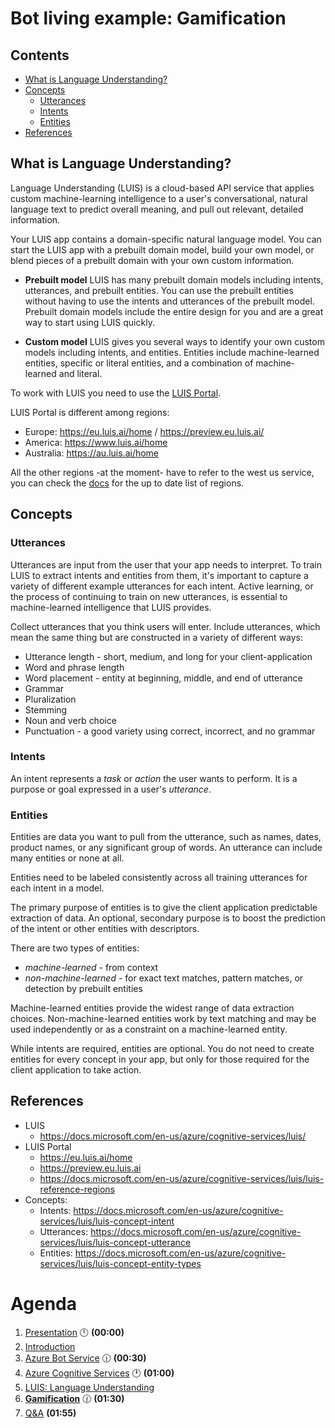 # Bot living example: Gamification <!-- omit in toc -->

## Contents <!-- omit in toc -->

- [What is Language Understanding?](#what-is-language-understanding)
- [Concepts](#concepts)
  - [Utterances](#utterances)
  - [Intents](#intents)
  - [Entities](#entities)
- [References](#references)

## What is Language Understanding?

Language Understanding (LUIS) is a cloud-based API service that applies custom machine-learning intelligence to a user's conversational, natural language text to predict overall meaning, and pull out relevant, detailed information.


Your LUIS app contains a domain-specific natural language model.
You can start the LUIS app with a prebuilt domain model, build your own model, or blend pieces of a prebuilt domain with your own custom information.

- **Prebuilt model** LUIS has many prebuilt domain models including intents, utterances, and prebuilt entities. You can use the prebuilt entities without having to use the intents and utterances of the prebuilt model. Prebuilt domain models include the entire design for you and are a great way to start using LUIS quickly.

- **Custom model** LUIS gives you several ways to identify your own custom models including intents, and entities. Entities include machine-learned entities, specific or literal entities, and a combination of machine-learned and literal.

To work with LUIS you need to use the [LUIS Portal](https://eu.luis.ai/home).

LUIS Portal is different among regions:
- Europe: https://eu.luis.ai/home / https://preview.eu.luis.ai/
- America: https://www.luis.ai/home
- Australia: https://au.luis.ai/home

All the other regions -at the moment- have to refer to the west us service, you can check the [docs](https://docs.microsoft.com/en-us/azure/cognitive-services/luis/luis-reference-regions) for the up to date list of regions.

## Concepts

### Utterances

Utterances are input from the user that your app needs to interpret.
To train LUIS to extract intents and entities from them, it's important to capture a variety of different example utterances for each intent.
Active learning, or the process of continuing to train on new utterances, is essential to machine-learned intelligence that LUIS provides.

Collect utterances that you think users will enter.
Include utterances, which mean the same thing but are constructed in a variety of different ways:

- Utterance length - short, medium, and long for your client-application
- Word and phrase length
- Word placement - entity at beginning, middle, and end of utterance
- Grammar
- Pluralization
- Stemming
- Noun and verb choice
- Punctuation - a good variety using correct, incorrect, and no grammar


### Intents

An intent represents a *task* or *action* the user wants to perform.
It is a purpose or goal expressed in a user's *utterance*.

### Entities

Entities are data you want to pull from the utterance, such as names, dates, product names, or any significant group of words.
An utterance can include many entities or none at all.

Entities need to be labeled consistently across all training utterances for each intent in a model.

The primary purpose of entities is to give the client application predictable extraction of data.
An optional, secondary purpose is to boost the prediction of the intent or other entities with descriptors.

There are two types of entities:

- *machine-learned* - from context
- *non-machine-learned* - for exact text matches, pattern matches, or detection by prebuilt entities

Machine-learned entities provide the widest range of data extraction choices.
Non-machine-learned entities work by text matching and may be used independently or as a constraint on a machine-learned entity.

While intents are required, entities are optional. 
You do not need to create entities for every concept in your app, but only for those required for the client application to take action.

## References

- LUIS
  - https://docs.microsoft.com/en-us/azure/cognitive-services/luis/
- LUIS Portal
  - https://eu.luis.ai/home
  - https://preview.eu.luis.ai
  - https://docs.microsoft.com/en-us/azure/cognitive-services/luis/luis-reference-regions
- Concepts:
  - Intents: https://docs.microsoft.com/en-us/azure/cognitive-services/luis/luis-concept-intent
  - Utterances: https://docs.microsoft.com/en-us/azure/cognitive-services/luis/luis-concept-utterance
  - Entities: https://docs.microsoft.com/en-us/azure/cognitive-services/luis/luis-concept-entity-types

# Agenda
1. [Presentation](./01.presentation.md) :clock12: **(00:00)**
2. [Introduction](02.introduction.md)
3. [Azure Bot Service](03.microsoft-bot-development.md) :clock1230: **(00:30)**
4. [Azure Cognitive Services](04.azure-cognitive-services.md) :clock1: **(01:00)**
5. [LUIS: Language Understanding](05.luis.md)
6. **[Gamification](06.gamification.md)** :clock130: **(01:30)**
7. [Q&A](07.q&a.md) **(01:55)**